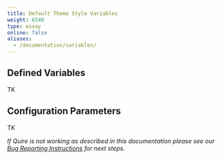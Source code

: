 ```yaml
---
title: Default Theme Style Variables
weight: 6540
type: essay
online: false
aliases:
  - /documentation/variables/
---
```


## Defined Variables

TK

## Configuration Parameters

TK

*If Quire is not working as described in this documentation please see our [Bug Reporting Instructions](https://github.com/thegetty/quire/blob/main/BUG_REPORTING.md) for next steps.*